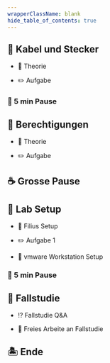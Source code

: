 ```yaml
---
wrapperClassName: blank
hide_table_of_contents: true
---
```


<Timeline title="Woche 5">
<Event time="12:45">

## :blue_book: Kabel und Stecker

- :loudspeaker: Theorie

- :pencil2: Aufgabe

</Event>
<Event time="13:30">

### :bell: 5 min Pause

</Event>
<Event time="13:35">

## :blue_book: Berechtigungen

- :loudspeaker: Theorie

- :pencil2: Aufgabe

</Event>
<Event time="14:20">

## :coffee: Grosse Pause

</Event>
<Event time="14:40">

## :microscope: Lab Setup

- :wrench: Filius Setup

- :pencil2: Aufgabe 1

- :wrench: vmware Workstation Setup

</Event>
<Event time="15:25">

### :bell: 5 min Pause

</Event>
<Event time="15:30">

## :page_with_curl: Fallstudie

- :interrobang: Fallstudie Q&A

- :page_with_curl: Freies Arbeite an Fallstudie

</Event>
<Event time="16:15">

## 🏝️ Ende

</Event>
</Timeline>
